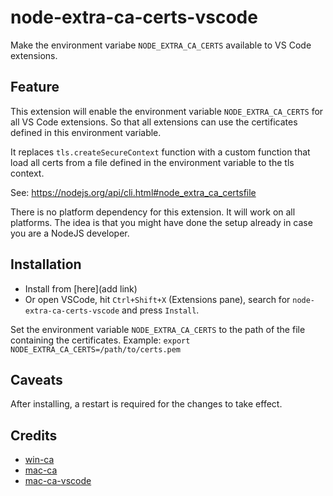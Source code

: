 # node-extra-ca-certs-vscode

Make the environment variabe `NODE_EXTRA_CA_CERTS` available to VS Code extensions.

## Feature

This extension will enable the environment variable `NODE_EXTRA_CA_CERTS` for all VS Code extensions. So that all extensions can use the certificates defined in this environment variable.

It replaces `tls.createSecureContext` function with a custom function that load all certs from a file defined in the environment variable to the tls context.

See:
https://nodejs.org/api/cli.html#node_extra_ca_certsfile

There is no platform dependency for this extension. It will work on all platforms.
The idea is that you might have done the setup already in case you are a NodeJS developer.

## Installation

- Install from [here](add link) 
- Or open VSCode, hit `Ctrl+Shift+X` (Extensions pane), search for `node-extra-ca-certs-vscode` and press `Install`.

Set the environment variable `NODE_EXTRA_CA_CERTS` to the path of the file containing the certificates.
Example: `export NODE_EXTRA_CA_CERTS=/path/to/certs.pem`

## Caveats

After installing, a restart is required for the changes to take effect.

## Credits

- [win-ca](https://github.com/ukoloff/win-ca)
- [mac-ca](https://github.com/jfromaniello/mac-ca)
- [mac-ca-vscode](https://github.com/linhmtran168/mac-ca-vscode)

